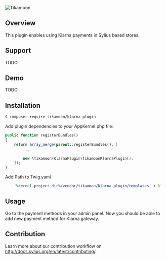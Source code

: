 ![Tikamoon](https://www.tikamoon.online/template-logo_tikanoir.svg)


## Overview

This plugin enables using Klarna payments in Sylius based stores.

## Support

TODO

## Demo

TODO

## Installation
```bash
$ composer require tikamoon/klarna-plugin
```
    
Add plugin dependencies to your AppKernel.php file:
```php
public function registerBundles()
{
    return array_merge(parent::registerBundles(), [
        ...
        
        new \Tikamoon\KlarnaPlugin\TikamoonKlarnaPlugin(),
    ]);
}
```

Add Path to Twig.yaml
```yaml
    '%kernel.project_dir%/vendor/tikamoon/klarna-plugin/templates' : klarna
```

## Usage

Go to the payment methods in your admin panel. Now you should be able to add new payment method for Klarna gateway.


## Contribution

Learn more about our contribution workflow on http://docs.sylius.org/en/latest/contributing/.
